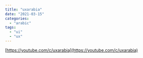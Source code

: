 ```yaml
---
title: "uxarabia"
date: "2021-03-15"
categories:
  - "arabic"
tags:
  - "ui"
  - "ux"
---
```


[https://youtube.com/c/uxarabia](https://youtube.com/c/uxarabia)
